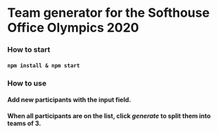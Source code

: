 # Team generator for the Softhouse Office Olympics 2020

### How to start
#### ```npm install & npm start ```

### How to use
#### Add new participants with the input field. 
#### When all participants are on the list, click **_generate_** to split them into teams of 3.

